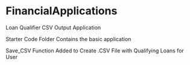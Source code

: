 # FinancialApplications
Loan Qualifier CSV Output Application

Starter Code Folder Contains the basic application

Save_CSV Function Added to Create .CSV File with Qualifying Loans for User 
